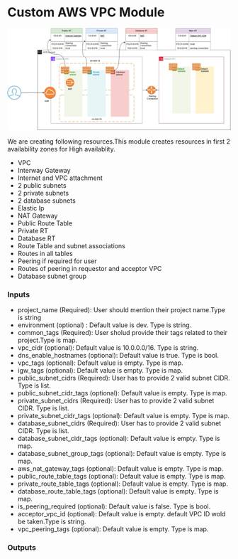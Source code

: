 # Custom AWS VPC Module

![alt text](images/vpc.jpeg)

We are creating following resources.This module creates resources in first 2 availability zones for High availablity.

* VPC
* Interway Gateway
* Internet and VPC attachment
* 2 public subnets
* 2 private subnets
* 2 database subnets
* Elastic Ip
* NAT Gateway
* Public Route Table
* Private RT
* Database RT
* Route Table and subnet associations
* Routes in all tables
* Peering if required for user
* Routes of peering in requestor and acceptor VPC
* Database subnet group


### Inputs
* project_name (Required): User should mention their project name.Type is string
* environment (optional) : Default value is dev. Type is string.
* common_tags (Required): User sholud provide their tags related to their project.Type is map.
* vpc_cidr (optional): Default value is 10.0.0.0/16. Type is string.
* dns_enable_hostnames (optional): Default value is true. Type is bool.  
* vpc_tags (optional): Default value is empty. Type is map.
* igw_tags (optional): Default value is empty. Type is map.
* public_subnet_cidrs (Required): User has to provide 2 valid subnet CIDR. Type is list.
* public_subnet_cidr_tags (optional): Default value is empty. Type is map.
* private_subnet_cidrs (Required): User has to provide 2 valid subnet CIDR. Type is list.
* private_subnet_cidr_tags (optional): Default value is empty. Type is map.
* database_subnet_cidrs (Required): User has to provide 2 valid subnet CIDR. Type is list.
* database_subnet_cidr_tags (optional): Default value is empty. Type is map.
* database_subnet_group_tags (optional): Default value is empty. Type is map.
* aws_nat_gateway_tags (optional): Default value is empty. Type is map.
* public_route_table_tags (optional): Default value is empty. Type is map.
* private_route_table_tags (optional): Default value is empty. Type is map.
* database_route_table_tags (optional): Default value is empty. Type is map.
* is_peering_required (optional): Default value is false. Type is bool.
* acceptor_vpc_id (optional): Default value is empty. default VPC ID wold be taken.Type is string.
* vpc_peering_tags (optional): Default value is empty. Type is map.

### Outputs
